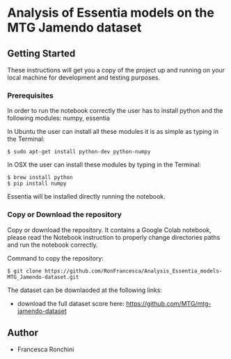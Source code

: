 # Analysis of Essentia models on the MTG Jamendo dataset

## Getting Started

These instructions will get you a copy of the project up and running on your local machine for development and testing purposes. 

### Prerequisites

In order to run the notebook correctly the user has to install python and the following modules: numpy, essentia 

In Ubuntu the user can install all these modules it is as simple as typing in the Terminal:
```
$ sudo apt-get install python-dev python-numpy 
```

In OSX the user can install these modules by typing in the Terminal:

```
$ brew install python
$ pip install numpy 
````
Essentia will be installed directly running the notebook.

### Copy or Download the repository 

Copy or download the repository. 
It contains a Google Colab notebook, please read the Notebook instruction to properly change directories paths and run the notebook correctly.

Command to copy the repository:
```
$ git clone https://github.com/RonFrancesca/Analysis_Essentia_models-MTG_Jamendo-dataset.git
```

The dataset can be downlaoded at the following links:
- download the full dataset score here: https://github.com/MTG/mtg-jamendo-dataset 


## Author 
- Francesca Ronchini


